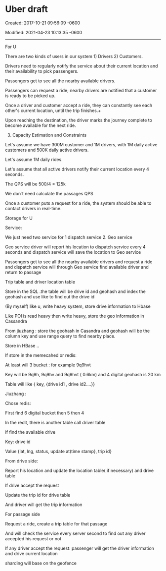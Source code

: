 # Uber draft

Created: 2017-10-21 09:56:09 -0600

Modified: 2021-04-23 10:13:35 -0600

---

For U



There are two kinds of users in our system 1) Drivers 2) Customers.

Drivers need to regularly notify the service about their current location and their availability to pick passengers.

Passengers get to see all the nearby available drivers.

Passengers can request a ride; nearby drivers are notified that a customer is ready to be picked up.

Once a driver and customer accept a ride, they can constantly see each other's current location, until the trip finishes.+

Upon reaching the destination, the driver marks the journey complete to become available for the next ride.







3. Capacity Estimation and Constraints

Let's assume we have 300M customer and 1M drivers, with 1M daily active customers and 500K daily active drivers.

Let's assume 1M daily rides.

Let's assume that all active drivers notify their current location every 4 seconds.



The QPS will be 500/4 = 125k

We don`t need calculate the passages QPS

Once a customer puts a request for a ride, the system should be able to contact drivers in real-time.

Storage for U



Service:

We just need two service for 1 dispatch service 2. Geo service



Geo service driver will report his location to dispatch service every 4 seconds and dispatch service will save the location to Geo service

Passengers get to see all the nearby available drivers and request a ride and dispatch service will through Geo service find available driver and return to passage

Trip table and driver location table



Store in the SQL .the table will be drive id and geohash and index the geohash and use like to find out the drive id

(By myself) like u, write heavy system, store drive information to Hbase

Like POI is read heavy then write heavy, store the geo information in Cassandra

From jiuzhang : store the geohash in Casandra and geohash will be the column key and use range query to find nearby place.

Store in HBase ..



If store in the memecahed or redis:

At least will 3 bucket : for example 9q9hvt

Key will be 9q9h, 9q9hv and 9q9hvt ( 0.6km) and 4 digital geohash is 20 km

Table will like { key, {drive id1 , drive id2....}}



Jiuzhang :

Chose redis:

First find 6 digital bucket then 5 then 4

In the redit, there is another table call driver table

If find the available drive

Key: drive id

Value {lat, lng, status, update at(time stamp}, trip id}



From drive side:

Report his location and update the location table( if necessary) and drive table

If drive accept the request

Update the trip id for drive table

And driver will get the trip information



For passage side

Request a ride, create a trip table for that passage

And will check the service every server second to find out any driver accepted his request or not



If any driver accept the request: passenger will get the driver information and drive current location



sharding will base on the geofence










